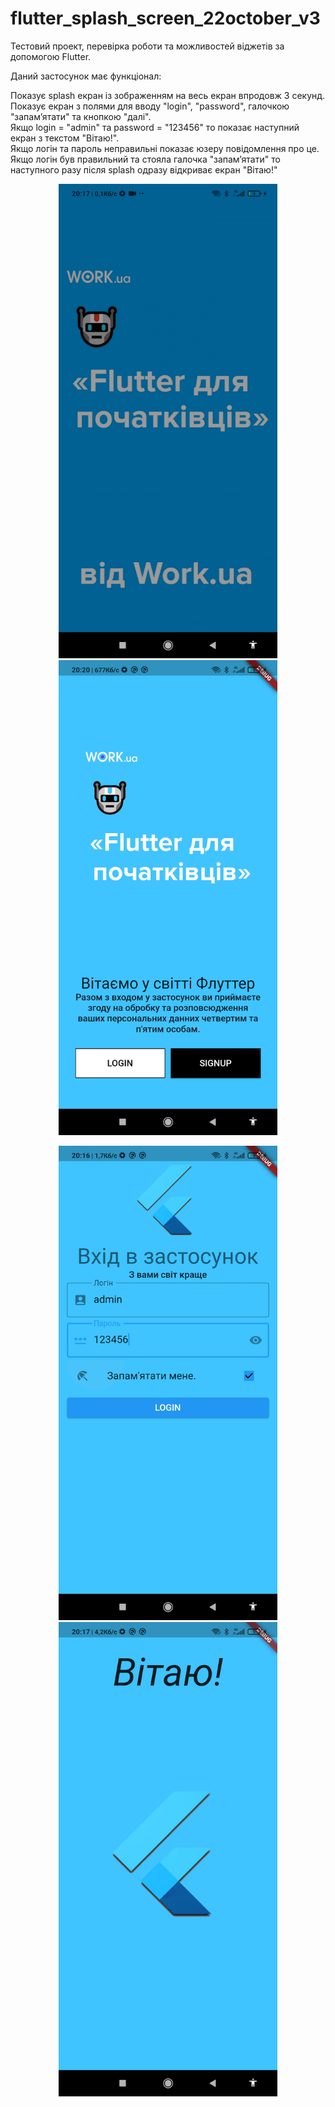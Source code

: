# flutter_splash_screen_22october_v3

Тестовий проект, перевірка роботи та можливостей віджетів за допомогою Flutter.

Даний застосунок має функціонал:

Показує splash екран із зображенням на весь екран впродовж 3 секунд. <br>
Показує екран з полями для вводу "login", "password", галочкою "запамʼятати" та кнопкою "далі". <br>
Якщо login = "admin" та password = "123456" то показає наступний екран з текстом "Вітаю!". <br>
Якщо логін та пароль неправильні показає юзеру повідомлення про це. <br>
Якщо логін був правильний та стояла галочка "запамʼятати" то наступного разу після splash одразу відкриває екран "Вітаю!" <br>



 <p align="center">
  <img src="src_for_redme/splash.png" width="350" title="Скріншот сплеш екрана">
  <img src="src_for_redme/signlogin.png" width="350" alt="accessibility text">
</p>

 <p align="center">
  <img src="src_for_redme/login.png" width="350" title="Скріншот сплеш екрана">
  <img src="src_for_redme/main.png" width="350" alt="accessibility text">
</p>


